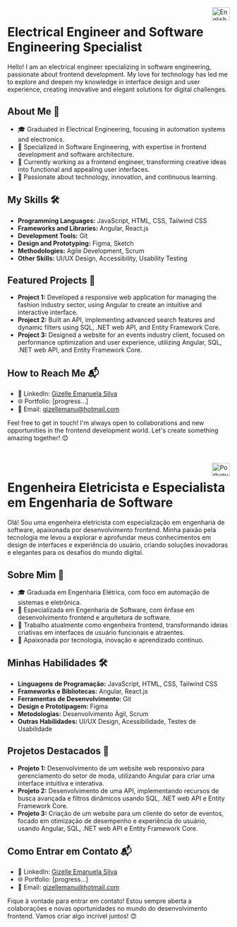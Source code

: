 <img align="right" height="30" width="40" src="https://www.svgrepo.com/show/508668/flag-us.svg" alt="English">

# Electrical Engineer and Software Engineering Specialist 
Hello! I am an electrical engineer specializing in software engineering, passionate about frontend development. My love for technology has led me to explore and deepen my knowledge in interface design and user experience, creating innovative and elegant solutions for digital challenges.

## About Me 🚀

- 🎓 Graduated in Electrical Engineering, focusing in automation systems  and electronics.
- 📘 Specialized in Software Engineering, with expertise in frontend development and software architecture.
- 💼 Currently working as a frontend engineer, transforming creative ideas into functional and appealing user interfaces.
- 🌟 Passionate about technology, innovation, and continuous learning.

## My Skills 🛠️

- **Programming Languages:** JavaScript, HTML, CSS, Tailwind CSS
- **Frameworks and Libraries:** Angular,  React.js
- **Development Tools:** Git
- **Design and Prototyping:** Figma, Sketch
- **Methodologies:** Agile Development, Scrum
- **Other Skills:** UI/UX Design, Accessibility, Usability Testing

## Featured Projects 🌟

- **Project 1:** Developed a responsive web application for managing the fashion industry sector, using Angular to create an intuitive and interactive interface.
- **Project 2:** Built an API, implementing advanced search features and dynamic filters using SQL, .NET web API, and Entity Framework Core.
- **Project 3:** Designed a website for an events industry client, focused on performance optimization and user experience, utilizing Angular, SQL, .NET web API, and Entity Framework Core.

## How to Reach Me 📬

- 💼 LinkedIn: [Gizelle Emanuela Silva](https://www.linkedin.com/in/gizelle-emanuela-silva-806384207/)
- 🌐 Portfolio: [progress...]
- 📧 Email: gizellemanu@hotmail.com

Feel free to get in touch! I'm always open to collaborations and new opportunities in the frontend development world. Let's create something amazing together! 😊

<br>
<br>
<img align="right" height="30" width="40" src="https://www.svgrepo.com/show/405433/flag-for-flag-brazil.svg" alt="Portugues">

# Engenheira Eletricista e Especialista em Engenharia de Software
Olá! Sou uma engenheira eletricista com especialização em engenharia de software, apaixonada por desenvolvimento frontend. Minha paixão pela tecnologia me levou a explorar e aprofundar meus conhecimentos em design de interfaces e experiência do usuário, criando soluções inovadoras e elegantes para os desafios do mundo digital.

## Sobre Mim 🚀

- 🎓 Graduada em Engenharia Elétrica, com foco em automação de sistemas e eletrônica.
- 📘 Especializada em Engenharia de Software, com ênfase em desenvolvimento frontend e arquitetura de software.
- 💼 Trabalho atualmente como engenheira frontend, transformando ideias criativas em interfaces de usuário funcionais e atraentes.
- 🌟 Apaixonada por tecnologia, inovação e aprendizado contínuo.

## Minhas Habilidades 🛠️

- **Linguagens de Programação:** JavaScript, HTML, CSS, Tailwind CSS
- **Frameworks e Bibliotecas:** Angular, React.js
- **Ferramentas de Desenvolvimento:** Git
- **Design e Prototipagem:** Figma
- **Metodologias:** Desenvolvimento Ágil, Scrum
- **Outras Habilidades:** UI/UX Design, Acessibilidade, Testes de Usabilidade

## Projetos Destacados 🌟

- **Projeto 1:** Desenvolvimento de um website web responsivo para gerenciamento do setor de moda, utilizando Angular para criar uma interface intuitiva e interativa.
- **Projeto 2:** Desenvolvimento de uma API, implementando recursos de busca avançada e filtros dinâmicos usando SQL, .NET web API e Entity Framework Core.
- **Projeto 3:** Criação de um website para um cliente do setor de eventos, focado em otimização de desempenho e experiência do usuário, usando Angular, SQL, .NET web API e Entity Framework Core.

## Como Entrar em Contato 📬

- 💼 LinkedIn: [Gizelle Emanuela Silva](https://www.linkedin.com/in/gizelle-emanuela-silva-806384207/)
- 🌐 Portfolio: [progress...]
- 📧 Email: gizellemanu@hotmail.com

Fique à vontade para entrar em contato! Estou sempre aberta a colaborações e novas oportunidades no mundo do desenvolvimento frontend. Vamos criar algo incrível juntos! 😊

